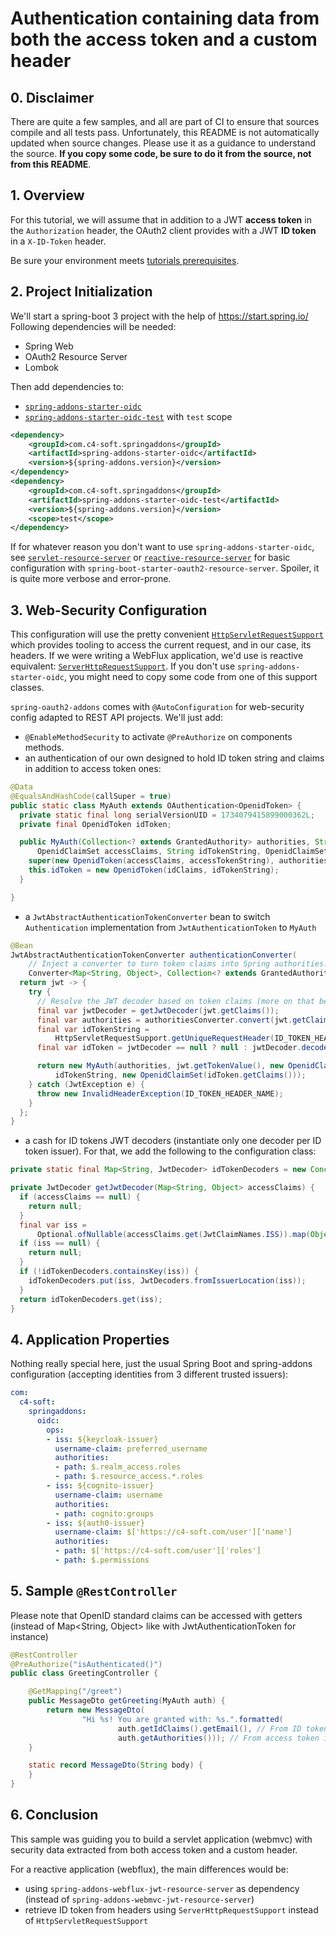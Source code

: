 # Authentication containing data from both the access token and a custom header

## 0. Disclaimer
There are quite a few samples, and all are part of CI to ensure that sources compile and all tests pass. Unfortunately, this README is not automatically updated when source changes. Please use it as a guidance to understand the source. **If you copy some code, be sure to do it from the source, not from this README**.

## 1. Overview
For this tutorial, we will assume that in addition to a JWT **access token** in the `Authorization` header, the OAuth2 client provides with a JWT **ID token** in a `X-ID-Token` header.

Be sure your environment meets [tutorials prerequisites](https://github.com/ch4mpy/spring-addons/blob/master/samples/tutorials/README.md#prerequisites).

## 2. Project Initialization
We'll start a spring-boot 3 project with the help of https://start.spring.io/
Following dependencies will be needed:
- Spring Web
- OAuth2 Resource Server
- Lombok

Then add dependencies to:
- [`spring-addons-starter-oidc`](https://central.sonatype.com/artifact/com.c4-soft.springaddons/spring-addons-starter-oidc)
- [`spring-addons-starter-oidc-test`](https://central.sonatype.com/artifact/com.c4-soft.springaddons/spring-addons-starter-oidc-test) with `test` scope
```xml
<dependency>
    <groupId>com.c4-soft.springaddons</groupId>
    <artifactId>spring-addons-starter-oidc</artifactId>
    <version>${spring-addons.version}</version>
</dependency>
<dependency>
    <groupId>com.c4-soft.springaddons</groupId>
    <artifactId>spring-addons-starter-oidc-test</artifactId>
    <version>${spring-addons.version}</version>
    <scope>test</scope>
</dependency>
```

If for whatever reason you don't want to use `spring-addons-starter-oidc`, see [`servlet-resource-server`](https://github.com/ch4mpy/spring-addons/tree/master/samples/tutorials/servlet-resource-server) or [`reactive-resource-server`](https://github.com/ch4mpy/spring-addons/tree/master/samples/tutorials/reactive-resource-server) for basic configuration with `spring-boot-starter-oauth2-resource-server`. Spoiler, it is quite more verbose and error-prone.

## 3. Web-Security Configuration
This configuration will use the pretty convenient [`HttpServletRequestSupport`](https://github.com/ch4mpy/spring-addons/blob/master/spring-addons-starter-oidc/src/main/java/com/c4_soft/springaddons/security/oidc/starter/synchronised/HttpServletRequestSupport.java) which provides tooling to access the current request, and in our case, its headers. If we were writing a WebFlux application, we'd use is reactive equivalent: [`ServerHttpRequestSupport`](https://github.com/ch4mpy/spring-addons/blob/master/spring-addons-starter-oidc/src/main/java/com/c4_soft/springaddons/security/oidc/starter/reactive/ServerHttpRequestSupport.java). If you don't use `spring-addons-starter-oidc`, you might need to copy some code from one of this support classes.

`spring-oauth2-addons` comes with `@AutoConfiguration` for web-security config adapted to REST API projects. We'll just add:
- `@EnableMethodSecurity` to activate `@PreAuthorize` on components methods.
- an authentication of our own designed to hold ID token string and claims in addition to access token ones:
```java
@Data
@EqualsAndHashCode(callSuper = true)
public static class MyAuth extends OAuthentication<OpenidToken> {
  private static final long serialVersionUID = 1734079415899000362L;
  private final OpenidToken idToken;

  public MyAuth(Collection<? extends GrantedAuthority> authorities, String accessTokenString,
      OpenidClaimSet accessClaims, String idTokenString, OpenidClaimSet idClaims) {
    super(new OpenidToken(accessClaims, accessTokenString), authorities);
    this.idToken = new OpenidToken(idClaims, idTokenString);
  }

}
```
- a `JwtAbstractAuthenticationTokenConverter` bean to switch `Authentication` implementation from `JwtAuthenticationToken` to `MyAuth`
```java
@Bean
JwtAbstractAuthenticationTokenConverter authenticationConverter(
    // Inject a converter to turn token claims into Spring authorities. A default one is provided by spring-addons-starter-oidc, if you haven't define one
    Converter<Map<String, Object>, Collection<? extends GrantedAuthority>> authoritiesConverter) {
  return jwt -> {
    try {
      // Resolve the JWT decoder based on token claims (more on that below)
      final var jwtDecoder = getJwtDecoder(jwt.getClaims());
      final var authorities = authoritiesConverter.convert(jwt.getClaims());
      final var idTokenString =
          HttpServletRequestSupport.getUniqueRequestHeader(ID_TOKEN_HEADER_NAME);
      final var idToken = jwtDecoder == null ? null : jwtDecoder.decode(idTokenString);

      return new MyAuth(authorities, jwt.getTokenValue(), new OpenidClaimSet(jwt.getClaims()),
          idTokenString, new OpenidClaimSet(idToken.getClaims()));
    } catch (JwtException e) {
      throw new InvalidHeaderException(ID_TOKEN_HEADER_NAME);
    }
  };
}
```
- a cash for ID tokens JWT decoders (instantiate only one decoder per ID token issuer). For that, we add the following to the configuration class:
```java
private static final Map<String, JwtDecoder> idTokenDecoders = new ConcurrentHashMap<>();

private JwtDecoder getJwtDecoder(Map<String, Object> accessClaims) {
  if (accessClaims == null) {
    return null;
  }
  final var iss =
      Optional.ofNullable(accessClaims.get(JwtClaimNames.ISS)).map(Object::toString).orElse(null);
  if (iss == null) {
    return null;
  }
  if (!idTokenDecoders.containsKey(iss)) {
    idTokenDecoders.put(iss, JwtDecoders.fromIssuerLocation(iss));
  }
  return idTokenDecoders.get(iss);
}
```

## 4. Application Properties 
Nothing really special here, just the usual Spring Boot and spring-addons configuration (accepting identities from 3 different trusted issuers):
```yaml
com:
  c4-soft:
    springaddons:
      oidc:
        ops:
        - iss: ${keycloak-issuer}
          username-claim: preferred_username
          authorities:
          - path: $.realm_access.roles
          - path: $.resource_access.*.roles
        - iss: ${cognito-issuer}
          username-claim: username
          authorities:
          - path: cognito:groups
        - iss: ${auth0-issuer}
          username-claim: $['https://c4-soft.com/user']['name']
          authorities:
          - path: $['https://c4-soft.com/user']['roles']
          - path: $.permissions
```

## 5. Sample `@RestController`
Please note that OpenID standard claims can be accessed with getters (instead of Map<String, Object> like with JwtAuthenticationToken for instance)
``` java
@RestController
@PreAuthorize("isAuthenticated()")
public class GreetingController {

	@GetMapping("/greet")
	public MessageDto getGreeting(MyAuth auth) {
		return new MessageDto(
				"Hi %s! You are granted with: %s.".formatted(
						auth.getIdClaims().getEmail(), // From ID token in X-ID-Token header
						auth.getAuthorities())); // From access token in Authorization header
	}

	static record MessageDto(String body) {
	}
}
```

## 6. Conclusion
This sample was guiding you to build a servlet application (webmvc) with security data extracted from both access token and a custom header.

For a reactive application (webflux), the main differences would be:
- using `spring-addons-webflux-jwt-resource-server` as dependency (instead of `spring-addons-webmvc-jwt-resource-server`)
- retrieve ID token from headers using `ServerHttpRequestSupport` instead of `HttpServletRequestSupport`
